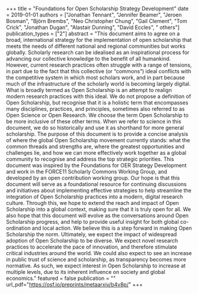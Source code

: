 +++
title = "Foundations for Open Scholarship Strategy Development"
date = 2019-01-01
authors = ["Jonathan Tennant", "Jennifer Beamer", "Jeroen Bosman", "Björn Brembs", "Neo Christopher Chung", "Gail Clement", "Tom Crick", "Jonathan Dugan", "Alastair Dunning", "David Eccles", " others"]
publication_types = ["2"]
abstract = "This document aims to agree on a broad, international strategy for the implementation of open scholarship that meets the needs of different national and regional communities but works globally. Scholarly research can be idealised as an inspirational process for advancing our collective knowledge to the benefit of all humankind. However, current research practices often struggle with a range of tensions, in part due to the fact that this collective (or “commons”) ideal conflicts with the competitive system in which most scholars work, and in part because much of the infrastructure of the scholarly world is becoming largely digital. What is broadly termed as Open Scholarship is an attempt to realign modern research practices with this ideal. We do not propose a definition of Open Scholarship, but recognise that it is a holistic term that encompasses many disciplines, practices, and principles, sometimes also referred to as Open Science or Open Research. We choose the term Open Scholarship to be more inclusive of these other terms. When we refer to science in this document, we do so historically and use it as shorthand for more general scholarship. The purpose of this document is to provide a concise analysis of where the global Open Scholarship movement currently stands: what the common threads and strengths are, where the greatest opportunities and challenges lie, and how we can more effectively work together as a global community to recognise and address the top strategic priorities. This document was inspired by the Foundations for OER Strategy Development and work in the FORCE11 Scholarly Commons Working Group, and developed by an open contribution working group. Our hope is that this document will serve as a foundational resource for continuing discussions and initiatives about implementing effective strategies to help streamline the integration of Open Scholarship practices into a modern, digital research culture. Through this, we hope to extend the reach and impact of Open Scholarship into a global context, making sure that it is truly open for all. We also hope that this document will evolve as the conversations around Open Scholarship progress, and help to provide useful insight for both global co-ordination and local action. We believe this is a step forward in making Open Scholarship the norm. Ultimately, we expect the impact of widespread adoption of Open Scholarship to be diverse. We expect novel research practices to accelerate the pace of innovation, and therefore stimulate critical industries around the world. We could also expect to see an increase in public trust of science and scholarship, as transparency becomes more normative. As such, we expect interest in Open Scholarship to increase at multiple levels, due to its inherent influence on society and global economics."
featured = false
publication = ""
url_pdf="https://osf.io/preprints/metaarxiv/b4v8p/"
+++


